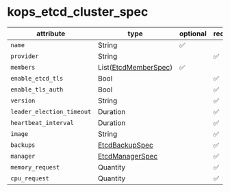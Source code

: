 # kops_etcd_cluster_spec

| attribute | type | optional | required | computed |
| --- | --- | --- | --- | --- |
| `name` | String | :white_check_mark: |  |  |
| `provider` | String |  | :white_check_mark: |  |
| `members` | List([EtcdMemberSpec](./EtcdMemberSpec.md)) | :white_check_mark: |  |  |
| `enable_etcd_tls` | Bool |  | :white_check_mark: |  |
| `enable_tls_auth` | Bool |  | :white_check_mark: |  |
| `version` | String |  | :white_check_mark: |  |
| `leader_election_timeout` | Duration |  | :white_check_mark: |  |
| `heartbeat_interval` | Duration |  | :white_check_mark: |  |
| `image` | String |  | :white_check_mark: |  |
| `backups` | [EtcdBackupSpec](./EtcdBackupSpec.md) |  | :white_check_mark: |  |
| `manager` | [EtcdManagerSpec](./EtcdManagerSpec.md) |  | :white_check_mark: |  |
| `memory_request` | Quantity |  | :white_check_mark: |  |
| `cpu_request` | Quantity |  | :white_check_mark: |  |
